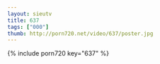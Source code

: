 ```yaml
--- 
layout: sieutv
title: 637
tags: ["000"]
thumb: http://porn720.net/video/637/poster.jpg
---
```

{% include porn720 key="637" %} 
